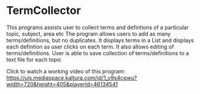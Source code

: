 # TermCollector
This programs assists user to collect terms and defintions of a particular topic, subject, area etc
The program allows users to add as many terms/definitions, but no duplicates.
It displays terms in a List and displays each defintion as user clicks on each term.
It also allows editing of terms/definitions.
User is able to save collection of terms/definitions to a text file for each topic

Click to watch a working video of this program:
https://uis.mediaspace.kaltura.com/id/1_v9s4cqwu?width=720&height=405&playerId=46134541
